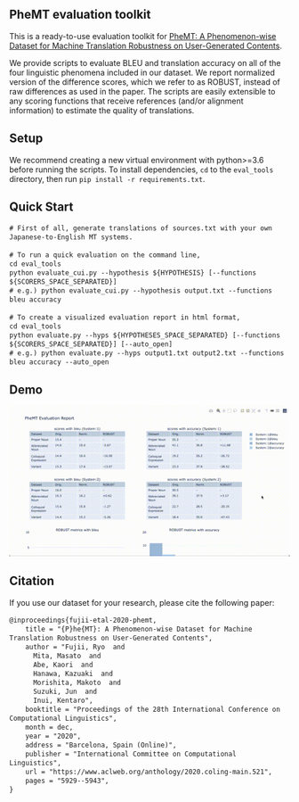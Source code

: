 ## PheMT evaluation toolkit
This is a ready-to-use evaluation toolkit for [PheMT: A Phenomenon-wise Dataset for Machine Translation Robustness on User-Generated Contents](https://www.aclweb.org/anthology/2020.coling-main.521).

We provide scripts to evaluate BLEU and translation accuracy on all of the four linguistic phenomena included in our dataset.
We report normalized version of the difference scores, which we refer to as ROBUST, instead of raw differences as used in the paper.
The scripts are easily extensible to any scoring functions that receive references (and/or alignment information) to estimate the quality of translations.

## Setup

We recommend creating a new virtual environment with python>=3.6 before running the scripts.
To install dependencies, `cd` to the `eval_tools` directory, then run `pip install -r requirements.txt`.

## Quick Start

```
# First of all, generate translations of sources.txt with your own Japanese-to-English MT systems.

# To run a quick evaluation on the command line,
cd eval_tools
python evaluate_cui.py --hypothesis ${HYPOTHESIS} [--functions ${SCORERS_SPACE_SEPARATED}]
# e.g.) python evaluate_cui.py --hypothesis output.txt --functions bleu accuracy

# To create a visualized evaluation report in html format,
cd eval_tools
python evaluate.py --hyps ${HYPOTHESES_SPACE_SEPARATED} [--functions ${SCORERS_SPACE_SEPARATED}] [--auto_open]
# e.g.) python evaluate.py --hyps output1.txt output2.txt --functions bleu accuracy --auto_open
```

## Demo
![Demo](https://github.com/cl-tohoku/PheMT/blob/main/eval_tools/demo.gif)

## Citation
If you use our dataset for your research, please cite the following paper:

```
@inproceedings{fujii-etal-2020-phemt,
    title = "{P}he{MT}: A Phenomenon-wise Dataset for Machine Translation Robustness on User-Generated Contents",
    author = "Fujii, Ryo  and
      Mita, Masato  and
      Abe, Kaori  and
      Hanawa, Kazuaki  and
      Morishita, Makoto  and
      Suzuki, Jun  and
      Inui, Kentaro",
    booktitle = "Proceedings of the 28th International Conference on Computational Linguistics",
    month = dec,
    year = "2020",
    address = "Barcelona, Spain (Online)",
    publisher = "International Committee on Computational Linguistics",
    url = "https://www.aclweb.org/anthology/2020.coling-main.521",
    pages = "5929--5943",
}
```